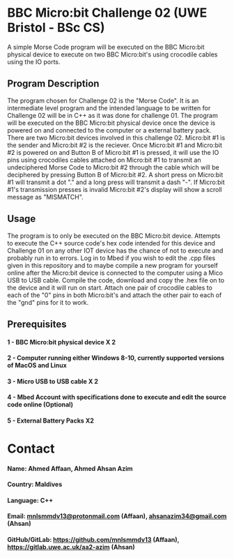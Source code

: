 # BBC Micro:bit Challenge 02 (UWE Bristol - BSc CS)
A simple Morse Code program will be executed on the BBC Micro:bit physical device to execute on two BBC Micro:bit's using crocodile cables using the IO ports.

## Program Description
The program chosen for Challenge 02 is the "Morse Code". It is an intermediate level program and the intended language to be written for Challenge 02 will be in C++ as it was done for challenge 01. The program will be executed on the BBC Micro:bit physical device once the device is powered on and connected to the computer or a external battery pack. There are two Micro:bit devices involved in this challenge 02. Micro:bit #1 is the sender and Micro:bit #2 is the reciever. Once Micro:bit #1 and Micro:bit #2 is powered on and Button B of Micro:bit #1 is pressed, it will use the IO pins using crocodiles cables attached on Micro:bit #1 to transmit an undeciphered Morse Code to Micro:bit #2 through the cable which will be deciphered by pressing Button B of Micro:bit #2. A short press on Micro:bit #1 will transmit a dot "." and a long press will transmit a dash "-". If Micro:bit #1's transmission presses is invalid Micro:bit #2's display will show a scroll message as "MISMATCH".  


## Usage
The program is to only be executed on the BBC Micro:bit device. Attempts to execute the C++ source code's hex code intended for this device and Challenge 01 on any other IOT device has the chance of not to execute and probably run in to errors. Log in to Mbed if you wish to edit the .cpp files given in this repository and to maybe compile a new program for yourself online after the Micro:bit device is connected to the computer using a Mico USB to USB cable. Compile the code, download and copy the .hex file on to the device and it will run on start. Attach one pair of crocodile cables to each of the "0" pins in both Micro:bit's and attach the other pair to each of the "gnd" pins for it to work.

## Prerequisites
#### 1 - BBC Micro:bit physical device X 2
#### 2 - Computer running either Windows 8-10, currently supported versions of MacOS and Linux
#### 3 - Micro USB to USB cable X 2
#### 4 - Mbed Account with specifications done to execute and edit the source code online (Optional)
#### 5 - External Battery Packs X2

# Contact
#### Name: Ahmed Affaan, Ahmed Ahsan Azim
#### Country: Maldives
#### Language: C++
#### Email: mnlsmmdv13@protonmail.com (Affaan), ahsanazim34@gmail.com (Ahsan)
#### GitHub/GitLab: https://github.com/mnlsmmdv13 (Affaan), https://gitlab.uwe.ac.uk/aa2-azim (Ahsan)
